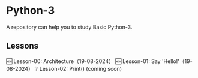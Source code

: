 # Python-3
A repository can help you to study Basic Python-3.
## Lessons
🆕️ Lesson-00: Architecture（19-08-2024）
🆕️ Lesson-01: Say 'Hello!'（19-08-2024）
❔️ Lesson-02: Print() (coming soon)

